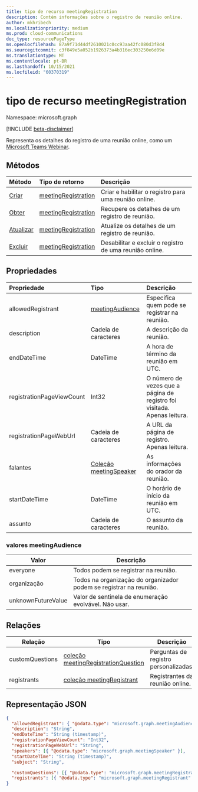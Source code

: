 ```yaml
---
title: tipo de recurso meetingRegistration
description: Contém informações sobre o registro de reunião online.
author: mkhribech
ms.localizationpriority: medium
ms.prod: cloud-communications
doc_type: resourcePageType
ms.openlocfilehash: 87a9f71d44df2610021c0cc93aa42fc080d3f8d4
ms.sourcegitcommit: c3f849e5a052b1926373a4b316ec303250e6d09e
ms.translationtype: MT
ms.contentlocale: pt-BR
ms.lasthandoff: 10/15/2021
ms.locfileid: "60370319"
---
```

# <a name="meetingregistration-resource-type"></a>tipo de recurso meetingRegistration

Namespace: microsoft.graph

[!INCLUDE [beta-disclaimer](../../includes/beta-disclaimer.md)]

Representa os detalhes do registro de uma reunião online, como um [Microsoft Teams Webinar](https://support.microsoft.com/en-us/office/get-started-with-teams-webinars-42f3f874-22dc-4289-b53f-bbc1a69013e3).

## <a name="methods"></a>Métodos

| Método | Tipo de retorno | Descrição |
| :----- | :---------- | :---------- |
|[Criar](../api/meetingregistration-post.md) | [meetingRegistration](meetingregistration.md) | Criar e habilitar o registro para uma reunião online. |
|[Obter](../api/meetingregistration-get.md) | [meetingRegistration](meetingregistration.md) | Recupere os detalhes de um registro de reunião. |
|[Atualizar](../api/meetingregistration-update.md) | [meetingRegistration](meetingregistration.md) | Atualize os detalhes de um registro de reunião. |
|[Excluir](../api/meetingregistration-delete.md) | [meetingRegistration](meetingregistration.md) | Desabilitar e excluir o registro de uma reunião online. |

## <a name="properties"></a>Propriedades

| Propriedade | Tipo | Descrição |
| :------- | :--- | :---------- |
| allowedRegistrant | [meetingAudience](#meetingaudience-values) | Especifica quem pode se registrar na reunião. |
| description | Cadeia de caracteres | A descrição da reunião. |
| endDateTime | DateTime | A hora de término da reunião em UTC. |
| registrationPageViewCount | Int32 | O número de vezes que a página de registro foi visitada. Apenas leitura. |
| registrationPageWebUrl | Cadeia de caracteres | A URL da página de registro. Apenas leitura. |
| falantes | [Coleção meetingSpeaker](meetingSpeaker.md) | As informações do orador da reunião. |
| startDateTime | DateTime | O horário de início da reunião em UTC. |
| assunto | Cadeia de caracteres | O assunto da reunião. |

### <a name="meetingaudience-values"></a>valores meetingAudience

| Valor              | Descrição |
| ------------------ | ----------- |
| everyone           | Todos podem se registrar na reunião. |
| organização       | Todos na organização do organizador podem se registrar na reunião. |
| unknownFutureValue | Valor de sentinela de enumeração evolvável. Não usar. |

## <a name="relationships"></a>Relações

| Relação | Tipo | Descrição |
| ------------ | ---- | ----------- |
| customQuestions | [coleção meetingRegistrationQuestion](meetingRegistrationQuestion.md)| Perguntas de registro personalizadas. |
| registrants | [coleção meetingRegistrant](meetingRegistrant.md) | Registrantes da reunião online. |

## <a name="json-representation"></a>Representação JSON

<!-- {
  "blockType": "resource",
  "@odata.type": "microsoft.graph.meetingRegistration"
}-->

```json
{
  "allowedRegistrant": { "@odata.type": "microsoft.graph.meetingAudience" },
  "description": "String",
  "endDateTime": "String (timestamp)",
  "registrationPageViewCount": "Int32",
  "registrationPageWebUrl": "String",
  "speakers": [{ "@odata.type": "microsoft.graph.meetingSpeaker" }],
  "startDateTime": "String (timestamp)",
  "subject": "String",

  "customQuestions": [{ "@odata.type": "microsoft.graph.meetingRegistrationQuestion" }],
  "registrants": [{ "@odata.type": "microsoft.graph.meetingRegistrant" }]
}
```
